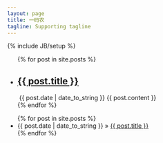 ```yaml
---
layout: page
title: 一码农
tagline: Supporting tagline
---
```

{% include JB/setup %}

<div>
  <div id="left">
    <ul>
       {% for post in site.posts %}
         <li>
            <a href="{{ BASE_PATH }}{{ post.url}}"><h2>{{ post.title }}</h2></a>&nbsp;<span>{{ post.date | date_to_string }}</span>
            {{ post.content }}
         </li>
       {% endfor %}
    </ul>
  </div>
  <div id="right">
    <ul class="posts">
      {% for post in site.posts %}
        <li><span>{{ post.date | date_to_string }}</span> &raquo; <a href="{{ BASE_PATH }}{{ post.url }}">{{ post.title }}</a></li>
      {% endfor %}
    </ul>
  </div>
</div>


